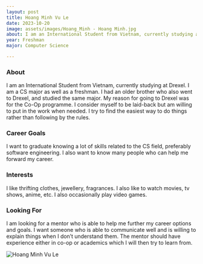 ```yaml
---
layout: post
title: Hoang Minh Vu Le 
date: 2023-10-20
image: assets/images/Hoang_Minh - Hoang Minh.jpg
about: I am an International Student from Vietnam, currently studying at Drexel. I am a CS major as well as a freshman. I had an older brother who also went to Drexel, and studied the same major. My reason for going to Drexel was for the Co-Op programme. I consider myself to be laid-back but am willing to put in the work when needed. I try to find the easiest way to do things rather than following by the rules. 
year: Freshman
major: Computer Science

---
```


### About

I am an International Student from Vietnam, currently studying at Drexel. I am a CS major as well as a freshman. I had an older brother who also went to Drexel, and studied the same major. My reason for going to Drexel was for the Co-Op programme. I consider myself to be laid-back but am willing to put in the work when needed. I try to find the easiest way to do things rather than following by the rules. 

### Career Goals

I want to graduate knowing a lot of skills related to the CS field, preferably software engineering. I also want to know many people who can help me forward my career.

### Interests

I like thrifting clothes, jewellery, fragrances. I also like to watch movies, tv shows, anime, etc. I also occasionally play video games.

### Looking For

I am looking for a mentor who is able to help me further my career options and goals. I want someone who is able to communicate well and is willing to explain things when I don’t understand them. The mentor should have experience either in co-op or academics which I will then try to learn from.

<div class="text-center my-5">
    <img src="https://sase-drexel.github.io/mentorship-2023/assets/images/Hoang_Minh - Hoang Minh.jpg" alt="Hoang Minh Vu Le" class="rounded post-img" />
</div>
